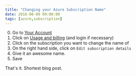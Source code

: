 ```yaml
---
title: "Changing your Azure Subscription Name"
date: 2016-06-09 09:00:00
tags: [azure,subscription]
---
```


0. Go to [Your Account][YourAccount]
0. Click on [Usage and billing][UNB] (and login if necessary)
0. Click on the subscription you want to change the name of
0. On the right hand side, click on `Edit subscription details`
0. Give it an awesome name.
0. Save

That's it. Shortest blog post. 


[YourAccount]:https://azure.microsoft.com/en-us/account/?WT.mc_id=personal-blog-marouill
[UNB]:https://account.windowsazure.com/Subscriptions?WT.mc_id=personal-blog-marouill
